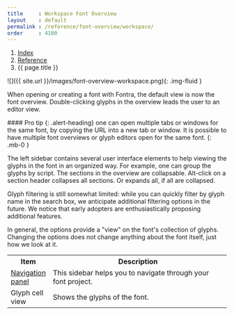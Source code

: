```yaml
---
title     : Workspace Font Overview
layout    : default
permalink : /reference/font-overview/workspace/
order     : 4100
---
```


<nav aria-label="breadcrumb">
  <ol class="breadcrumb small">
    <li class="breadcrumb-item"><a href="{{ site.url }}">Index</a></li>
    <li class="breadcrumb-item"><a href="{{ site.url }}/reference">Reference</a></li>
    <li class="breadcrumb-item active" aria-current="page">{{ page.title }}</li>
  </ol>
</nav>

![]({{ site.url }}/images/font-overview-workspace.png){: .img-fluid }

When opening or creating a font with Fontra, the default view is now the font overview. Double-clicking glyphs in the overview leads the user to an editor view.

<div class="alert alert-primary mt-3" role="alert" markdown='1'>
#### Pro tip
{: .alert-heading}
one can open multiple tabs or windows for the same font, by copying the URL into a new tab or window. It is possible to have multiple font overviews or glyph editors open for the same font.
{: .mb-0 }
</div>

The left sidebar contains several user interface elements to help viewing the glyphs in the font in an organized way. For example, one can group the glyphs by script. The sections in the overview are collapsable. Alt-click on a section header collapses all sections. Or expands all, if all are collapsed.

Glyph filtering is still somewhat limited: while you can quickly filter by glyph name in the search box, we anticipate additional filtering options in the future. We notice that early adopters are enthusiastically proposing additional features.

In general, the options provide a "view" on the font's collection of glyphs. Changing the options does not change anything about the font itself, just how we look at it.

<table class='table table-hover'>
<tr>
<th width='13%'>Item</th>
<th width='82%'>Description</th>
</tr>
<tr>
<td><a href='{{ site.url }}/reference/font-overview/panels/navigation'>Navigation panel</a></td>
<td>This sidebar helps you to navigate through your font project.</td>
</tr>
<tr>
<td>Glyph cell view</td>
<td>Shows the glyphs of the font.</td>
</tr>
</table>
